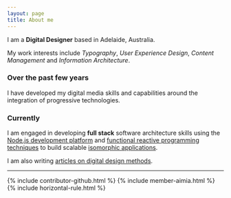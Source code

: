 ```yaml
---
layout: page
title: About me
---
```

<div class="message">
	<p>I am a <strong>Digital Designer</strong> based in Adelaide, Australia.</p>
	<p>My work interests include <em>Typography</em>, <em>User Experience Design</em>, <em>Content Management</em> and <em>Information Architecture</em>.</p>
</div>

### Over the past few years
<p class="font-serif">I have developed my digital media skills and capabilities around the integration of progressive technologies.</p>

### Currently
<p class="font-serif">I am engaged in developing <strong>full stack</strong> software architecture skills using the <a href="https://nodejs.org">Node.js development platform</a> and <a href="http://en.wikipedia.org/wiki/Functional_reactive_programming">functional reactive programming techniques</a> to build scalable <a href="http://nerds.airbnb.com/isomorphic-javascript-future-web-apps/">isomorphic applications</a>.</p>

<p class="font-serif">I am also writing <a href="https://medium.com/doing-digital">articles on digital design methods</a>.</p>
<hr>
{% include contributor-github.html %}
{% include member-aimia.html %}
{% include horizontal-rule.html %}
<!--
## Knowledge and Skills Base
-->
